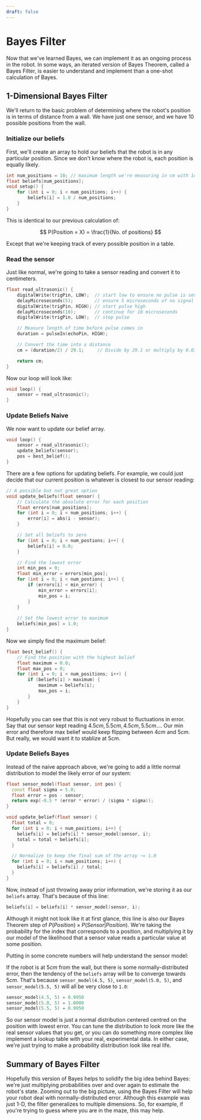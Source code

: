 ```yaml
---
draft: false
---
```


# Bayes Filter
Now that we've learned Bayes, we can implement it as an ongoing process in the robot. In some ways, an iterated version of Bayes Theorem, called a Bayes Filter, is easier to understand and implement than a one-shot calculation of Bayes. 

## 1-Dimensional Bayes Filter
We'll return to the basic problem of determining where the robot's position is in terms of distance from a wall. We have just one sensor, and we have 10 possible positions from the wall.

### Initialize our beliefs
First, we'll create an array to hold our beliefs that the robot is in any particular position. Since we don't know where the robot is, each position is equally likely.

```cpp
int num_positions = 10; // maximum length we're measuring in cm with 1cm increments
float beliefs[num_positions];
void setup() {
    for (int i = 0; i < num_positions; i++) {
        beliefs[i] = 1.0 / num_positions;
    }
}
```

This is identical to our previous calculation of:

$$
P(Position = X) = \frac{1}{No. of positions}
$$

Except that we're keeping track of every possible position in a table.

### Read the sensor
Just like normal, we're going to take a sensor reading and convert it to centimeters.

```cpp
float read_ultrasonic() {
    digitalWrite(trigPin, LOW);  // start low to ensure no pulse is sent
    delayMicroseconds(5);        // ensure 5 microseconds of no signal to avoid interference
    digitalWrite(trigPin, HIGH); // start pulse high
    delayMicroseconds(10);       // continue for 10 microseconds
    digitalWrite(trigPin, LOW);  // stop pulse

    // Measure length of time before pulse comes in
    duration = pulseIn(echoPin, HIGH);

    // Convert the time into a distance
    cm = (duration/2) / 29.1;     // Divide by 29.1 or multiply by 0.0343

    return cm;
}
```

Now our loop will look like:

```cpp
void loop() {
    sensor = read_ultrasonic();
}
```

### Update Beliefs Naive
We now want to update our belief array.

```cpp
void loop() {
    sensor = read_ultrasonic();
    update_beliefs(sensor);
    pos = best_belief();
}
```

There are a few options for updating beliefs. For example, we could just decide that our current position is whatever is closest to our sensor reading:

```cpp
// A possible but not great option
void update_beliefs(float sensor) {
    // Calculate the absolute error for each position
    float errors[num_positions];
    for (int i = 0; i < num_positions; i++) {
        error[i] = abs(i - sensor);
    }

    // Set all beliefs to zero
    for (int i = 0; i < num_postions; i++) {
        beliefs[i] = 0.0;
    }

    // Find the lowest error
    int min_pos = 0;
    float min_error = errors[min_pos];
    for (int i = 0; i < num_postions; i++) {
        if (errors[i] < min_error) {
            min_error = errors[i];
            min_pos = i;
        }
    }
    
    // Set the lowest error to maximum
    beliefs[min_pos] = 1.0;
}

```

Now we simply find the maximum belief:

```cpp
float best_belief() {
    // Find the position with the highest belief
    float maximum = 0.0;
    float max_pos = 0;
    for (int i = 0; i < num_positions; i++) {
        if (beliefs[i] > maximum) {
            maximum = beliefs[i];
            max_pos = i;
        }
    }
}
```

Hopefully you can see that this is not very robust to fluctuations in error. Say that our sensor kept reading $4.5cm, 5.5cm, 4.5cm, 5.5cm...$. Our min error and therefore max belief would keep flipping between $4cm$ and $5cm$. But really, we would want it to stablize at $5cm$.


### Update Beliefs Bayes
Instead of the naive approach above, we're going to add a little normal distribution to model the likely error of our system:

```cpp
float sensor_model(float sensor, int pos) {
  const float sigma = 5.0;
  float error = pos - sensor;
  return exp(-0.5 * (error * error) / (sigma * sigma));
}

void update_belief(float sensor) {
  float total = 0;
  for (int i = 0; i < num_positions; i++) {
    beliefs[i] = beliefs[i] * sensor_model(sensor, i);
    total = total + beliefs[i];
  }

  // Normalize to keep the final sum of the array ~= 1.0
  for (int i = 0; i < num_positions; i++) {
    beliefs[i] = beliefs[i] / total;
  }
}
```

Now, instead of just throwing away prior information, we're storing it as our `beliefs` array. That's because of this line:

```cpp
beliefs[i] = beliefs[i] * sensor_model(sensor, i);
```

Although it might not look like it at first glance, this line is also our Bayes Theorem step of $P(Position) \times P(Sensor|Position)$. We're taking the probability for the index that corresponds to a position, and multiplying it by our model of the likelihood that a sensor value reads a particular value at some position.

Putting in some concrete numbers will help understand the sensor model:

If the robot is at $5cm$ from the wall, but there is some normally-distributed error, then the tendency of the `beliefs` array will be to converge towards $5cm$. That's because `sensor_model(4.5, 5)`, `sensor_model(5.0, 5)`, and `sensor_model(5.5, 5)` will all be very close to `1.0`:

```cpp
sensor_model(4.5, 5) = 0.9950
sensor_model(5.0, 5) = 1.0000
sensor_model(5.5, 5) = 0.9950
```

So our sensor model is just a normal distribution centered centred on the position with lowest error. You can tune the distribution to look more like the real sensor values that you get, or you can do something more complex like implement a lookup table with your real, experimental data. In either case, we're just trying to make a probability distribution look like real life.

## Summary of Bayes Filter
Hopefully this version of Bayes helps to solidify the big idea behind Bayes: we're just multiplying probabilities over and over again to estimate the robot's state. Zooming out to the big picture, using the Bayes Filter will help your robot deal with normally-distributed error. Although this example was just 1-D, the filter generalizes to multiple dimensions. So, for example, if you're trying to guess where you are in the maze, this may help.